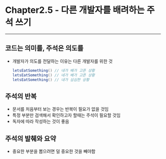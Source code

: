 # Chapter2.5 - 다른 개발자를 배려하는 주석 쓰기
---

## 코드는 의미를, 주석은 의도를
- 개발자가 의도를 전달하는 이유는 다른 개발자를 위한 것
    ```java
    letsEatSomething() // 내가 배가 고픈 상황
    letsEatSomething() // 네가 배가 고픈 상황
    letsEatSomething() // 내가 심심한 상황
    ```

## 주석의 반복
- 문서를 처음부터 보는 경우는 반복이 필요가 없을 것임
- 특정 부분만 검색해서 확인하고자 할때는 주석이 필요할 것임
- 독자에 따라 작성하는 것이 좋음

## 주석의 발췌와 요약
- 중요한 부분을 뽑으려면 덜 중요한 것을 빼야함